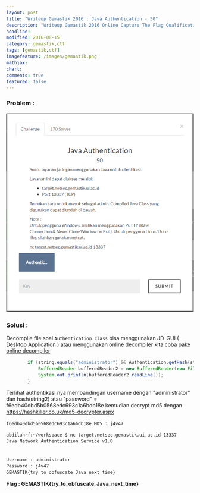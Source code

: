 ```yaml
---
layout: post
title: "Writeup Gemastik 2016 : Java Authentication - 50"
description: "Writeup Gemastik 2016 Online Capture The Flag Qualification"
headline: 
modified: 2016-08-15
category: gemastik,ctf
tags: [gemastik,ctf]
imagefeature: /images/gemastik.png
mathjax: 
chart: 
comments: true
featured: false
---
```


### Problem :

![18 Duel Maut](/images/java-authentication.png)


### Solusi :

Decompile file soal `Authentication.class` bisa menggunakan JD-GUI ( Desktop Application ) atau menggunakan online decompiler
kita coba pake [online decompiler](http://www.javadecompilers.com/) 

```java
        if (string.equals("administrator") && Authentication.getHash(string2).equals("f6edb40dbd5b0568edc693c1a6bdb18e")) {
            BufferedReader bufferedReader2 = new BufferedReader(new FileReader("Authentication.flag"));
            System.out.println(bufferedReader2.readLine());
        } 
```

Terlihat authentikasi nya membandingan username dengan "administrator" dan hash(string2) atau "password" = f6edb40dbd5b0568edc693c1a6bdb18e 
kemudian decrypt md5 dengan https://hashkiller.co.uk/md5-decrypter.aspx 

`f6edb40dbd5b0568edc693c1a6bdb18e MD5 : j4v47`

```bash
abdilahrf:~/workspace $ nc target.netsec.gemastik.ui.ac.id 13337
Java Network Authentication Service v1.0


Username : administrator
Password : j4v47
GEMASTIK{try_to_obfuscate_Java_next_time}
```

**Flag : GEMASTIK{try_to_obfuscate_Java_next_time}**